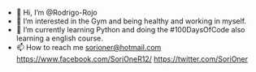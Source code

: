 - 👋 Hi, I’m @Rodrigo-Rojo
- 👀 I’m interested in the Gym and being healthy and working in myself.
- 🌱 I’m currently learning Python and doing the #100DaysOfCode also learning a english course.
- 📫 How to reach me 
sorioner@hotmail.com
https://www.facebook.com/SoriOneR12/
https://twitter.com/SoriOner

<!---
Rodrigo-Rojo/Rodrigo-Rojo is a ✨ special ✨ repository because its `README.md` (this file) appears on your GitHub profile.
You can click the Preview link to take a look at your changes.
--->
